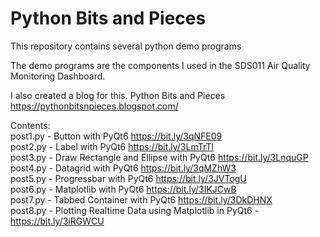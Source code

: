 # Python Bits and Pieces
This repository contains several python demo programs

The demo programs are the components I used in the SDS011 Air Quality Monitoring Dashboard.

I also created a blog for this. Python Bits and Pieces https://pythonbitsnpieces.blogspot.com/

Contents:
<br>post1.py - Button with PyQt6 https://bit.ly/3qNFE09
<br>post2.py - Label with PyQt6 https://bit.ly/3LmTrTl
<br>post3.py - Draw Rectangle and Ellipse with PyQt6 https://bit.ly/3LnquGP
<br>post4.py - Datagrid with PyQt6 https://bit.ly/3qMZhW3
<br>post5.py - Progressbar with PyQt6 https://bit.ly/3JVTogU
<br>post6.py - Matplotlib with PyQt6 https://bit.ly/3IKJCwB
<br>post7.py - Tabbed Container with PyQt6 https://bit.ly/3DkDHNX
<br>post8.py - Plotting Realtime Data using Matplotlib in PyQt6 - https://bit.ly/3iRGWCU
